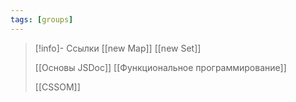 ```yaml
---
tags: [groups]
---
```


> [!info]- Ссылки
> [[new Map]]
> [[new Set]]
> 
> [[Основы JSDoc]]
> [[Функциональное программирование]]
> 
> [[CSSOM]]


